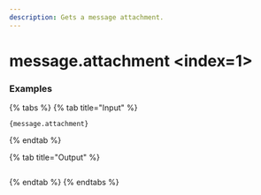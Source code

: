 ```yaml
---
description: Gets a message attachment.
---
```


# message.attachment &lt;index=1>

### Examples

{% tabs %}
{% tab title="Input" %}
```text
{message.attachment}
```
{% endtab %}

{% tab title="Output" %}
```text

```
{% endtab %}
{% endtabs %}